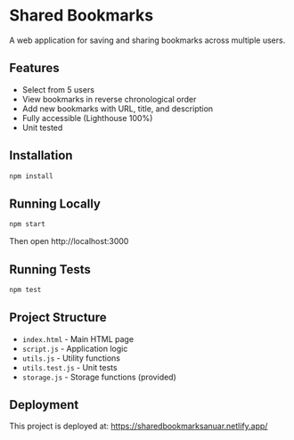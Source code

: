# Shared Bookmarks

A web application for saving and sharing bookmarks across multiple users.

## Features

- Select from 5 users
- View bookmarks in reverse chronological order
- Add new bookmarks with URL, title, and description
- Fully accessible (Lighthouse 100%)
- Unit tested

## Installation

```bash
npm install
```

## Running Locally

```bash
npm start
```

Then open http://localhost:3000

## Running Tests

```bash
npm test
```

## Project Structure

- `index.html` - Main HTML page
- `script.js` - Application logic
- `utils.js` - Utility functions
- `utils.test.js` - Unit tests
- `storage.js` - Storage functions (provided)

## Deployment

This project is deployed at: https://sharedbookmarksanuar.netlify.app/
